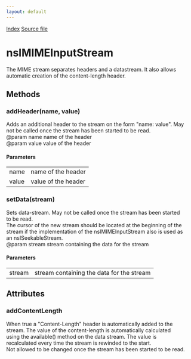 ```yaml
---
layout: default
---
```

<div id='links'><a href="../index.html">Index</a>
<a href="http://dxr.mozilla.org/mozilla-central/source/netwerk/base/public/nsIMIMEInputStream.idl">Source file</a>
</div>

# nsIMIMEInputStream #
  
The MIME stream separates headers and a datastream. It also allows  
automatic creation of the content-length header.  
  

## Methods ##

### addHeader(name, value) ###
  
Adds an additional header to the stream on the form "name: value". May  
not be called once the stream has been started to be read.  
@param name   name of the header  
@param value  value of the header  
  

#### Parameters ####

<table>

<tr>
<td>name</td>
<td>name of the header  
</td>
</tr>

<tr>
<td>value</td>
<td>value of the header  
</td>
</tr>

</table>

### setData(stream) ###
  
Sets data-stream. May not be called once the stream has been started  
to be read.  
The cursor of the new stream should be located at the beginning of the  
stream if the implementation of the nsIMIMEInputStream also is used as  
an nsISeekableStream.  
@param stream  stream containing the data for the stream  
  

#### Parameters ####

<table>

<tr>
<td>stream</td>
<td>stream containing the data for the stream  
</td>
</tr>

</table>

## Attributes ##

### addContentLength ###
  
When true a "Content-Length" header is automatically added to the  
stream. The value of the content-length is automatically calculated  
using the available() method on the data stream. The value is  
recalculated every time the stream is rewinded to the start.  
Not allowed to be changed once the stream has been started to be read.  
  
